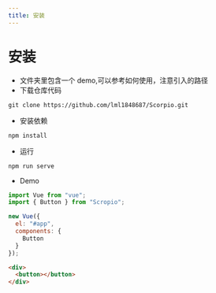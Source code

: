 ```yaml
---
title: 安装
---
```


# 安装

- 文件夹里包含一个 demo,可以参考如何使用，注意引入的路径
- 下载仓库代码

```shell
git clone https://github.com/lml1848687/Scorpio.git
```

- 安装依赖

```shell
npm install
```

- 运行

```shell
npm run serve
```

- Demo

```js
import Vue from "vue";
import { Button } from "Scropio";

new Vue({
  el: "#app",
  components: {
    Button
  }
});
```

```html
<div>
  <button></button>
</div>
```
